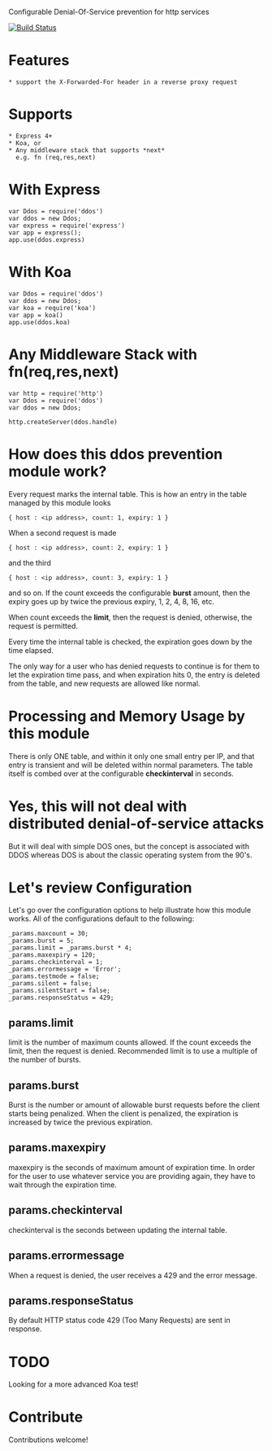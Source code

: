 Configurable Denial-Of-Service prevention for http services

[![Build Status](https://travis-ci.org/rook2pawn/node-ddos.svg?branch=master)](https://travis-ci.org/rook2pawn/node-ddos)


Features
========

    * support the X-Forwarded-For header in a reverse proxy request 

Supports
========

    * Express 4+
    * Koa, or 
    * Any middleware stack that supports *next* 
      e.g. fn (req,res,next)

With Express
============

    var Ddos = require('ddos')
    var ddos = new Ddos;
    var express = require('express')
    var app = express();
    app.use(ddos.express)

With Koa 
========

    var Ddos = require('ddos')
    var ddos = new Ddos;
    var koa = require('koa')
    var app = koa()
    app.use(ddos.koa)


Any Middleware Stack with fn(req,res,next)
==========================================

    var http = require('http')
    var Ddos = require('ddos')
    var ddos = new Ddos;
    
    http.createServer(ddos.handle)



How does this ddos prevention module work?
==========================================

Every request marks the internal table.
This is how an entry in the table managed by this module looks

    { host : <ip address>, count: 1, expiry: 1 }

When a second request is made

    { host : <ip address>, count: 2, expiry: 1 }

and the third 

    { host : <ip address>, count: 3, expiry: 1 }

and so on. If the count exceeds the configurable **burst** amount, then the expiry goes up by twice the previous expiry, 1, 2, 4, 8, 16, etc.

When count exceeds the **limit**, then the request is denied, otherwise, the request is permitted.

Every time the internal table is checked, the expiration goes down by the time elapsed.

The only way for a user who has denied requests to continue is for them to let the expiration time pass, and when expiration hits 0, the entry is deleted from the table, and new requests are allowed like normal.

Processing and Memory Usage by this module
==========================================

There is only ONE table, and within it only one small entry per IP, and that entry is transient and will be deleted within normal parameters. The table itself is combed over at the configurable **checkinterval** in seconds.

Yes, this will not deal with distributed denial-of-service attacks
==================================================================

But it will deal with simple DOS ones, but the concept is associated with DDOS whereas DOS is about the classic operating system from the 90's.


Let's review Configuration
==========================

Let's go over the configuration options to help illustrate how this module works.
All of the configurations default to the following:

    _params.maxcount = 30;
    _params.burst = 5;
    _params.limit = _params.burst * 4;  
    _params.maxexpiry = 120;
    _params.checkinterval = 1;
    _params.errormessage = 'Error';
    _params.testmode = false;
    _params.silent = false;
    _params.silentStart = false;
    _params.responseStatus = 429;


params.limit 
------------

limit is the number of maximum counts allowed.
If the count exceeds the limit, then the request is denied.
Recommended limit is to use a multiple of the number of bursts.


params.burst
------------

Burst is the number or amount of allowable burst requests before the client starts being penalized.
When the client is penalized, the expiration is increased by twice the previous expiration.


params.maxexpiry
----------------

maxexpiry is the seconds of maximum amount of expiration time. 
In order for the user to use whatever service you are providing again, they have to wait through the expiration time.


params.checkinterval
--------------------

checkinterval is the seconds between updating the internal table. 

params.errormessage
-------------------

When a request is denied, the user receives a 429 and the error message.

params.responseStatus
-------------------

By default HTTP status code 429 (Too Many Requests) are sent in response.



TODO
====

Looking for a more advanced Koa test!



Contribute
==========

Contributions welcome!
